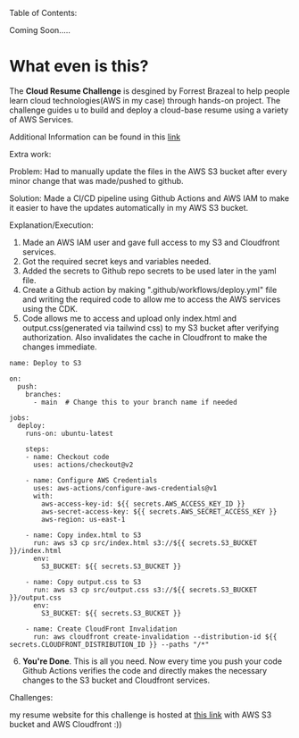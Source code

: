 Table of Contents: 

Coming Soon.....


# What even is this?

The **Cloud Resume Challenge** is desgined by Forrest Brazeal to help people learn cloud technologies(AWS in my case) through hands-on project. The challenge guides u to build and deploy a cloud-base resume using a variety of AWS Services.

Additional Information can be found in this [link](https://cloudresumechallenge.dev/) 

Extra work: 

Problem: Had to manually update the files in the AWS S3 bucket after every minor change that was made/pushed to github.

Solution: Made a CI/CD pipeline using Github Actions and AWS IAM to make it easier to have the updates automatically in my AWS S3 bucket.

Explanation/Execution: 

1. Made an AWS IAM user and gave full access to my S3 and Cloudfront services.
2. Got the required secret keys and variables needed. 
3. Added the secrets to Github repo secrets to be used later in the yaml file.
4. Create a Github action by making ".github/workflows/deploy.yml" file and writing the required code to allow me to access the AWS services using the CDK.
5. Code allows me to access and upload only index.html and output.css(generated via tailwind css) to my S3 bucket after verifying authorization. Also invalidates the cache in Cloudfront to make the changes immediate.
``` 
name: Deploy to S3

on:
  push:
    branches:
      - main  # Change this to your branch name if needed

jobs:
  deploy:
    runs-on: ubuntu-latest

    steps:
    - name: Checkout code
      uses: actions/checkout@v2

    - name: Configure AWS Credentials
      uses: aws-actions/configure-aws-credentials@v1
      with:
        aws-access-key-id: ${{ secrets.AWS_ACCESS_KEY_ID }}
        aws-secret-access-key: ${{ secrets.AWS_SECRET_ACCESS_KEY }}
        aws-region: us-east-1

    - name: Copy index.html to S3
      run: aws s3 cp src/index.html s3://${{ secrets.S3_BUCKET }}/index.html
      env:
        S3_BUCKET: ${{ secrets.S3_BUCKET }}

    - name: Copy output.css to S3
      run: aws s3 cp src/output.css s3://${{ secrets.S3_BUCKET }}/output.css
      env:
        S3_BUCKET: ${{ secrets.S3_BUCKET }}

    - name: Create CloudFront Invalidation
      run: aws cloudfront create-invalidation --distribution-id ${{ secrets.CLOUDFRONT_DISTRIBUTION_ID }} --paths "/*"

```
6. **You're Done**. This is all you need. Now every time you push your code Github Actions verifies the code and directly makes the necessary changes to the S3 bucket and Cloudfront services. 

Challenges: 



my resume website for this challenge is hosted at [this link](https://df351d981p1bv.cloudfront.net) with AWS S3 bucket and AWS Cloudfront :))

